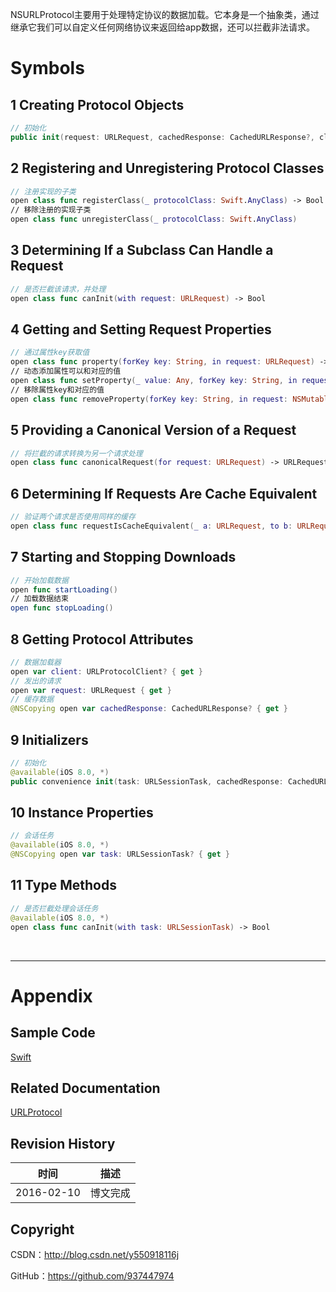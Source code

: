 NSURLProtocol主要用于处理特定协议的数据加载。它本身是一个抽象类，通过继承它我们可以自定义任何网络协议来返回给app数据，还可以拦截非法请求。

# Symbols

## 1 Creating Protocol Objects

```swift
// 初始化
public init(request: URLRequest, cachedResponse: CachedURLResponse?, client: URLProtocolClient?)
```

## 2 Registering and Unregistering Protocol Classes

```swift
// 注册实现的子类
open class func registerClass(_ protocolClass: Swift.AnyClass) -> Bool
// 移除注册的实现子类
open class func unregisterClass(_ protocolClass: Swift.AnyClass)
```

## 3 Determining If a Subclass Can Handle a Request

```swift
// 是否拦截该请求，并处理
open class func canInit(with request: URLRequest) -> Bool
```

## 4 Getting and Setting Request Properties

```swift
// 通过属性key获取值
open class func property(forKey key: String, in request: URLRequest) -> Any?
// 动态添加属性可以和对应的值 
open class func setProperty(_ value: Any, forKey key: String, in request: NSMutableURLRequest)
// 移除属性key和对应的值
open class func removeProperty(forKey key: String, in request: NSMutableURLRequest)
```

## 5 Providing a Canonical Version of a Request

```swift
// 将拦截的请求转换为另一个请求处理
open class func canonicalRequest(for request: URLRequest) -> URLRequest
```

## 6 Determining If Requests Are Cache Equivalent

```swift
// 验证两个请求是否使用同样的缓存
open class func requestIsCacheEquivalent(_ a: URLRequest, to b: URLRequest) -> Bool
```

## 7 Starting and Stopping Downloads

```swift
// 开始加载数据
open func startLoading()
// 加载数据结束
open func stopLoading()
```

## 8 Getting Protocol Attributes

```swift
// 数据加载器
open var client: URLProtocolClient? { get }
// 发出的请求
open var request: URLRequest { get }
// 缓存数据
@NSCopying open var cachedResponse: CachedURLResponse? { get }
```

## 9 Initializers

```swift
// 初始化
@available(iOS 8.0, *)
public convenience init(task: URLSessionTask, cachedResponse: CachedURLResponse?, client: URLProtocolClient?)
```

## 10 Instance Properties

```swift
// 会话任务
@available(iOS 8.0, *)
@NSCopying open var task: URLSessionTask? { get }
```

## 11 Type Methods

```swift
// 是否拦截处理会话任务
@available(iOS 8.0, *)
open class func canInit(with task: URLSessionTask) -> Bool
```

&#160;

----------

# Appendix

## Sample Code

[Swift](https://github.com/937447974/Swift)

## Related Documentation

[URLProtocol](https://developer.apple.com/reference/foundation/urlprotocol)

## Revision History

| 时间 | 描述 |
| ---- | ---- |
| 2016-02-10 | 博文完成 |

## Copyright

CSDN：http://blog.csdn.net/y550918116j

GitHub：https://github.com/937447974